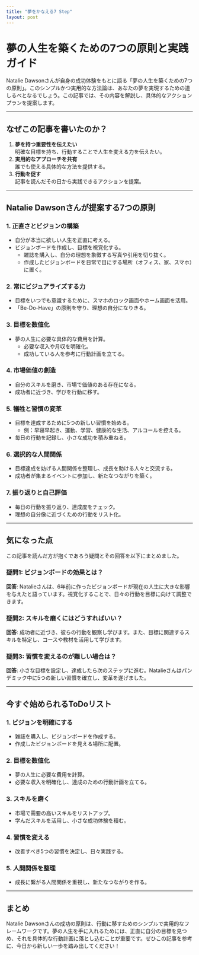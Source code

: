 ```yaml
---
title: "夢をかなえる7 Step"
layout: post
---
```


# 夢の人生を築くための7つの原則と実践ガイド
Natalie Dawsonさんが自身の成功体験をもとに語る「夢の人生を築くための7つの原則」。このシンプルかつ実用的な方法論は、あなたの夢を実現するための道しるべとなるでしょう。この記事では、その内容を解説し、具体的なアクションプランを提案します。


---

## なぜこの記事を書いたのか？
1. **夢を持つ重要性を伝えたい**  
   明確な目標を持ち、行動することで人生を変える力を伝えたい。
2. **実用的なアプローチを共有**  
   誰でも使える具体的な方法を提供する。
3. **行動を促す**  
   記事を読んだその日から実践できるアクションを提案。

---

## Natalie Dawsonさんが提案する7つの原則

### 1. **正直さとビジョンの構築**
- 自分が本当に欲しい人生を正直に考える。
- ビジョンボードを作成し、目標を視覚化する。
  - 雑誌を購入し、自分の理想を象徴する写真や引用を切り抜く。
  - 作成したビジョンボードを日常で目にする場所（オフィス、家、スマホ）に置く。

### 2. **常にビジュアライズする力**
- 目標をいつでも意識するために、スマホのロック画面やホーム画面を活用。
- 「Be-Do-Have」の原則を守り、理想の自分になりきる。

### 3. **目標を数値化**
- 夢の人生に必要な具体的な費用を計算。
  - 必要な収入や月収を明確化。
  - 成功している人を参考に行動計画を立てる。

### 4. **市場価値の創造**
- 自分のスキルを磨き、市場で価値のある存在になる。
- 成功者に近づき、学びを行動に移す。

### 5. **犠牲と習慣の変革**
- 目標を達成するために5つの新しい習慣を始める。
  - 例：早寝早起き、運動、学習、健康的な生活、アルコールを控える。
- 毎日の行動を記録し、小さな成功を積み重ねる。

### 6. **選択的な人間関係**
- 目標達成を妨げる人間関係を整理し、成長を助ける人々と交流する。
- 成功者が集まるイベントに参加し、新たなつながりを築く。

### 7. **振り返りと自己評価**
- 毎日の行動を振り返り、達成度をチェック。
- 理想の自分像に近づくための行動をリスト化。

---

## 気になった点
この記事を読んだ方が抱くであろう疑問とその回答を以下にまとめました。

### 疑問1: ビジョンボードの効果とは？
**回答**: Natalieさんは、6年前に作ったビジョンボードが現在の人生に大きな影響を与えたと語っています。視覚化することで、日々の行動を目標に向けて調整できます。

### 疑問2: スキルを磨くにはどうすればいい？
**回答**: 成功者に近づき、彼らの行動を観察し学びます。また、目標に関連するスキルを特定し、コースや教材を活用して学びます。

### 疑問3: 習慣を変えるのが難しい場合は？
**回答**: 小さな目標を設定し、達成したら次のステップに進む。Natalieさんはパンデミック中に5つの新しい習慣を確立し、変革を遂げました。

---

## 今すぐ始められるToDoリスト
### 1. ビジョンを明確にする
- 雑誌を購入し、ビジョンボードを作成する。
- 作成したビジョンボードを見える場所に配置。

### 2. 目標を数値化
- 夢の人生に必要な費用を計算。
- 必要な収入を明確化し、達成のための行動計画を立てる。

### 3. スキルを磨く
- 市場で需要の高いスキルをリストアップ。
- 学んだスキルを活用し、小さな成功体験を積む。

### 4. 習慣を変える
- 改善すべき5つの習慣を決定し、日々実践する。

### 5. 人間関係を整理
- 成長に繋がる人間関係を重視し、新たなつながりを作る。

---

## まとめ
Natalie Dawsonさんの成功の原則は、行動に移すためのシンプルで実用的なフレームワークです。夢の人生を手に入れるためには、正直に自分の目標を見つめ、それを具体的な行動計画に落とし込むことが重要です。ぜひこの記事を参考に、今日から新しい一歩を踏み出してください！

